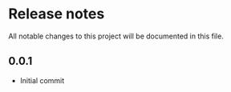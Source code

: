 # Release notes
All notable changes to this project will be documented in this file.

## 0.0.1
- Initial commit

